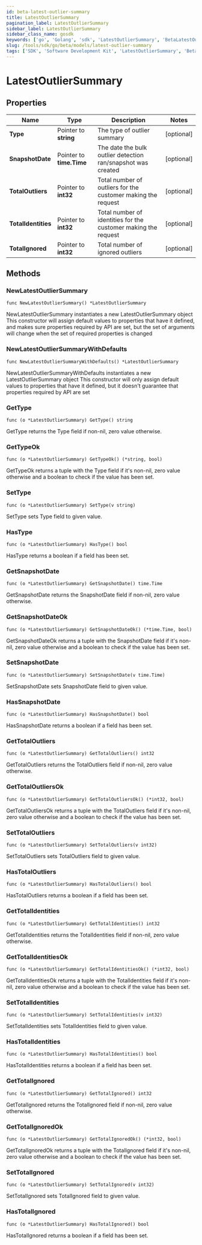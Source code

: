 ```yaml
---
id: beta-latest-outlier-summary
title: LatestOutlierSummary
pagination_label: LatestOutlierSummary
sidebar_label: LatestOutlierSummary
sidebar_class_name: gosdk
keywords: ['go', 'Golang', 'sdk', 'LatestOutlierSummary', 'BetaLatestOutlierSummary'] 
slug: /tools/sdk/go/beta/models/latest-outlier-summary
tags: ['SDK', 'Software Development Kit', 'LatestOutlierSummary', 'BetaLatestOutlierSummary']
---
```


# LatestOutlierSummary

## Properties

Name | Type | Description | Notes
------------ | ------------- | ------------- | -------------
**Type** | Pointer to **string** | The type of outlier summary | [optional] 
**SnapshotDate** | Pointer to **time.Time** | The date the bulk outlier detection ran/snapshot was created | [optional] 
**TotalOutliers** | Pointer to **int32** | Total number of outliers for the customer making the request | [optional] 
**TotalIdentities** | Pointer to **int32** | Total number of identities for the customer making the request | [optional] 
**TotalIgnored** | Pointer to **int32** | Total number of ignored outliers | [optional] 

## Methods

### NewLatestOutlierSummary

`func NewLatestOutlierSummary() *LatestOutlierSummary`

NewLatestOutlierSummary instantiates a new LatestOutlierSummary object
This constructor will assign default values to properties that have it defined,
and makes sure properties required by API are set, but the set of arguments
will change when the set of required properties is changed

### NewLatestOutlierSummaryWithDefaults

`func NewLatestOutlierSummaryWithDefaults() *LatestOutlierSummary`

NewLatestOutlierSummaryWithDefaults instantiates a new LatestOutlierSummary object
This constructor will only assign default values to properties that have it defined,
but it doesn't guarantee that properties required by API are set

### GetType

`func (o *LatestOutlierSummary) GetType() string`

GetType returns the Type field if non-nil, zero value otherwise.

### GetTypeOk

`func (o *LatestOutlierSummary) GetTypeOk() (*string, bool)`

GetTypeOk returns a tuple with the Type field if it's non-nil, zero value otherwise
and a boolean to check if the value has been set.

### SetType

`func (o *LatestOutlierSummary) SetType(v string)`

SetType sets Type field to given value.

### HasType

`func (o *LatestOutlierSummary) HasType() bool`

HasType returns a boolean if a field has been set.

### GetSnapshotDate

`func (o *LatestOutlierSummary) GetSnapshotDate() time.Time`

GetSnapshotDate returns the SnapshotDate field if non-nil, zero value otherwise.

### GetSnapshotDateOk

`func (o *LatestOutlierSummary) GetSnapshotDateOk() (*time.Time, bool)`

GetSnapshotDateOk returns a tuple with the SnapshotDate field if it's non-nil, zero value otherwise
and a boolean to check if the value has been set.

### SetSnapshotDate

`func (o *LatestOutlierSummary) SetSnapshotDate(v time.Time)`

SetSnapshotDate sets SnapshotDate field to given value.

### HasSnapshotDate

`func (o *LatestOutlierSummary) HasSnapshotDate() bool`

HasSnapshotDate returns a boolean if a field has been set.

### GetTotalOutliers

`func (o *LatestOutlierSummary) GetTotalOutliers() int32`

GetTotalOutliers returns the TotalOutliers field if non-nil, zero value otherwise.

### GetTotalOutliersOk

`func (o *LatestOutlierSummary) GetTotalOutliersOk() (*int32, bool)`

GetTotalOutliersOk returns a tuple with the TotalOutliers field if it's non-nil, zero value otherwise
and a boolean to check if the value has been set.

### SetTotalOutliers

`func (o *LatestOutlierSummary) SetTotalOutliers(v int32)`

SetTotalOutliers sets TotalOutliers field to given value.

### HasTotalOutliers

`func (o *LatestOutlierSummary) HasTotalOutliers() bool`

HasTotalOutliers returns a boolean if a field has been set.

### GetTotalIdentities

`func (o *LatestOutlierSummary) GetTotalIdentities() int32`

GetTotalIdentities returns the TotalIdentities field if non-nil, zero value otherwise.

### GetTotalIdentitiesOk

`func (o *LatestOutlierSummary) GetTotalIdentitiesOk() (*int32, bool)`

GetTotalIdentitiesOk returns a tuple with the TotalIdentities field if it's non-nil, zero value otherwise
and a boolean to check if the value has been set.

### SetTotalIdentities

`func (o *LatestOutlierSummary) SetTotalIdentities(v int32)`

SetTotalIdentities sets TotalIdentities field to given value.

### HasTotalIdentities

`func (o *LatestOutlierSummary) HasTotalIdentities() bool`

HasTotalIdentities returns a boolean if a field has been set.

### GetTotalIgnored

`func (o *LatestOutlierSummary) GetTotalIgnored() int32`

GetTotalIgnored returns the TotalIgnored field if non-nil, zero value otherwise.

### GetTotalIgnoredOk

`func (o *LatestOutlierSummary) GetTotalIgnoredOk() (*int32, bool)`

GetTotalIgnoredOk returns a tuple with the TotalIgnored field if it's non-nil, zero value otherwise
and a boolean to check if the value has been set.

### SetTotalIgnored

`func (o *LatestOutlierSummary) SetTotalIgnored(v int32)`

SetTotalIgnored sets TotalIgnored field to given value.

### HasTotalIgnored

`func (o *LatestOutlierSummary) HasTotalIgnored() bool`

HasTotalIgnored returns a boolean if a field has been set.


